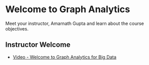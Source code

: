 # Welcome to Graph Analytics

Meet your instructor, Amarnath Gupta and learn about the course objectives.

## Instructor Welcome

- [Video - Welcome to Graph Analytics for Big Data](https://www.coursera.org/learn/big-data-graph-analytics/lecture/wbtGm/welcome-to-graph-analytics-for-big-data)